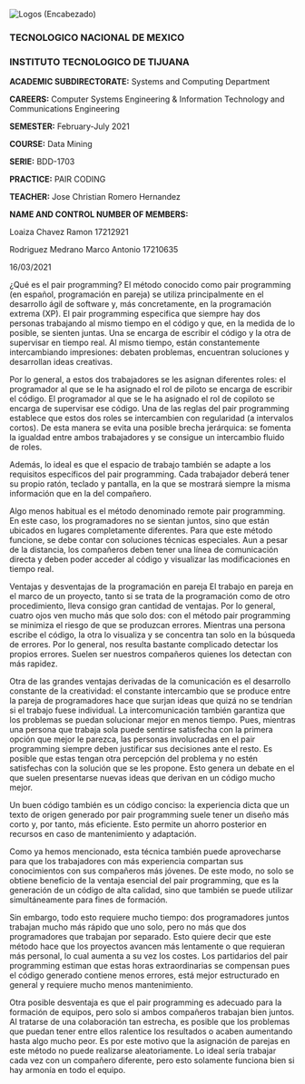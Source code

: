 ![Logos (Encabezado)](https://user-images.githubusercontent.com/38358997/111401323-4c5f8480-8686-11eb-8532-0679458bb51a.png)

### TECNOLOGICO NACIONAL DE MEXICO

### INSTITUTO TECNOLOGICO DE TIJUANA

**ACADEMIC SUBDIRECTORATE:** Systems and Computing Department

**CAREERS:** Computer Systems Engineering & Information Technology and Communications Engineering

**SEMESTER:** February-July 2021

**COURSE:** Data Mining

**SERIE:** BDD-1703

**PRACTICE:** PAIR CODING

**TEACHER:** Jose Christian Romero Hernandez

**NAME AND CONTROL NUMBER OF MEMBERS:**

Loaiza Chavez Ramon 17212921

Rodriguez Medrano Marco Antonio 17210635

16/03/2021

¿Qué es el pair programming?
El método conocido como pair programming (en español, programación en pareja) se utiliza principalmente en el desarrollo ágil de software y, más concretamente, en la programación extrema (XP). El pair programming especifica que siempre hay dos personas trabajando al mismo tiempo en el código y que, en la medida de lo posible, se sienten juntas. Una se encarga de escribir el código y la otra de supervisar en tiempo real. Al mismo tiempo, están constantemente intercambiando impresiones: debaten problemas, encuentran soluciones y desarrollan ideas creativas.

Por lo general, a estos dos trabajadores se les asignan diferentes roles: el programador al que se le ha asignado el rol de piloto se encarga de escribir el código. El programador al que se le ha asignado el rol de copiloto se encarga de supervisar ese código. Una de las reglas del pair programming establece que estos dos roles se intercambien con regularidad (a intervalos cortos). De esta manera se evita una posible brecha jerárquica: se fomenta la igualdad entre ambos trabajadores y se consigue un intercambio fluido de roles.

Además, lo ideal es que el espacio de trabajo también se adapte a los requisitos específicos del pair programming. Cada trabajador deberá tener su propio ratón, teclado y pantalla, en la que se mostrará siempre la misma información que en la del compañero.

Algo menos habitual es el método denominado remote pair programming. En este caso, los programadores no se sientan juntos, sino que están ubicados en lugares completamente diferentes. Para que este método funcione, se debe contar con soluciones técnicas especiales. Aun a pesar de la distancia, los compañeros deben tener una línea de comunicación directa y deben poder acceder al código y visualizar las modificaciones en tiempo real.

Ventajas y desventajas de la programación en pareja
El trabajo en pareja en el marco de un proyecto, tanto si se trata de la programación como de otro procedimiento, lleva consigo gran cantidad de ventajas. Por lo general, cuatro ojos ven mucho más que solo dos: con el método pair programming se minimiza el riesgo de que se produzcan errores. Mientras una persona escribe el código, la otra lo visualiza y se concentra tan solo en la búsqueda de errores. Por lo general, nos resulta bastante complicado detectar los propios errores. Suelen ser nuestros compañeros quienes los detectan con más rapidez.

Otra de las grandes ventajas derivadas de la comunicación es el desarrollo constante de la creatividad: el constante intercambio que se produce entre la pareja de programadores hace que surjan ideas que quizá no se tendrían si el trabajo fuese individual. La intercomunicación también garantiza que los problemas se puedan solucionar mejor en menos tiempo. Pues, mientras una persona que trabaja sola puede sentirse satisfecha con la primera opción que mejor le parezca, las personas involucradas en el pair programming siempre deben justificar sus decisiones ante el resto. Es posible que estas tengan otra percepción del problema y no estén satisfechas con la solución que se les propone. Esto genera un debate en el que suelen presentarse nuevas ideas que derivan en un código mucho mejor.

Un buen código también es un código conciso: la experiencia dicta que un texto de origen generado por pair programming suele tener un diseño más corto y, por tanto, más eficiente. Esto permite un ahorro posterior en recursos en caso de mantenimiento y adaptación.

Como ya hemos mencionado, esta técnica también puede aprovecharse para que los trabajadores con más experiencia compartan sus conocimientos con sus compañeros más jóvenes. De este modo, no solo se obtiene beneficio de la ventaja esencial del pair programming, que es la generación de un código de alta calidad, sino que también se puede utilizar simultáneamente para fines de formación.

Sin embargo, todo esto requiere mucho tiempo: dos programadores juntos trabajan mucho más rápido que uno solo, pero no más que dos programadores que trabajan por separado. Esto quiere decir que este método hace que los proyectos avancen más lentamente o que requieran más personal, lo cual aumenta a su vez los costes. Los partidarios del pair programming estiman que estas horas extraordinarias se compensan pues el código generado contiene menos errores, está mejor estructurado en general y requiere mucho menos mantenimiento.

Otra posible desventaja es que el pair programming es adecuado para la formación de equipos, pero solo si ambos compañeros trabajan bien juntos. Al tratarse de una colaboración tan estrecha, es posible que los problemas que puedan tener entre ellos ralentice los resultados o acaben aumentando hasta algo mucho peor. Es por este motivo que la asignación de parejas en este método no puede realizarse aleatoriamente. Lo ideal sería trabajar cada vez con un compañero diferente, pero esto solamente funciona bien si hay armonía en todo el equipo.
